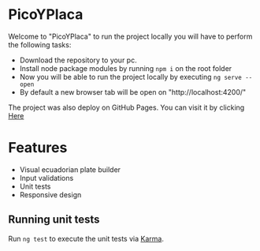 # PicoYPlaca

Welcome to "PicoYPlaca" to run the project locally you will have to perform the following tasks:

- Download the repository to your pc.
- Install node package modules by running `npm i` on the root folder
- Now you will be able to run the project locally by executing `ng serve --open`
- By default a new browser tab will be open on "http://localhost:4200/"

The project was also deploy on GitHub Pages. You can visit it by clicking [Here](https://fabianvalenciar.github.io/PicoYPlaca/)

# Features
- Visual ecuadorian plate builder
- Input validations
- Unit tests
- Responsive design

## Running unit tests

Run `ng test` to execute the unit tests via [Karma](https://karma-runner.github.io).
